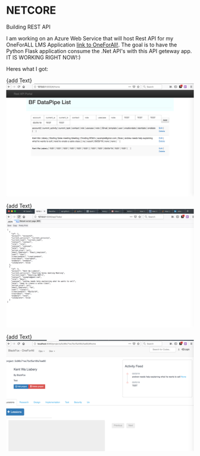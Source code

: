 # NETCORE
Building REST API

I am working on an Azure Web Service that will host Rest API for my OneForALL LMS Application [link to OneForAll!]('https://github.com/BlackFoxgamingstudio/OneForAll'). The goal is to have the Python Flask application consume the .Net API's with this API geteway app. IT IS WORKING RIGHT NOW!:)

Heres what I got:

{add Text}
![Image of PoC test1](https://raw.githubusercontent.com/BlackFoxgamingstudio/NETCORE/master/test1.png)


{add Text}
![Image of PoC test2](https://raw.githubusercontent.com/BlackFoxgamingstudio/NETCORE/master/test2.png)


{add Text}
![Image of PoC test3](https://raw.githubusercontent.com/BlackFoxgamingstudio/NETCORE/master/test3.png)
